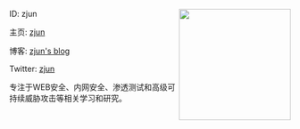 ID: zjun  <img align='right' src="https://profile-counter.glitch.me/z1un/count.svg" width="200">

主页: [zjun](https://zjun.info)

博客: [zjun's blog](https://blog.zjun.info)

Twitter: [zjun](https://twitter.com/zjuninfo)

专注于WEB安全、内网安全、渗透测试和高级可持续威胁攻击等相关学习和研究。
